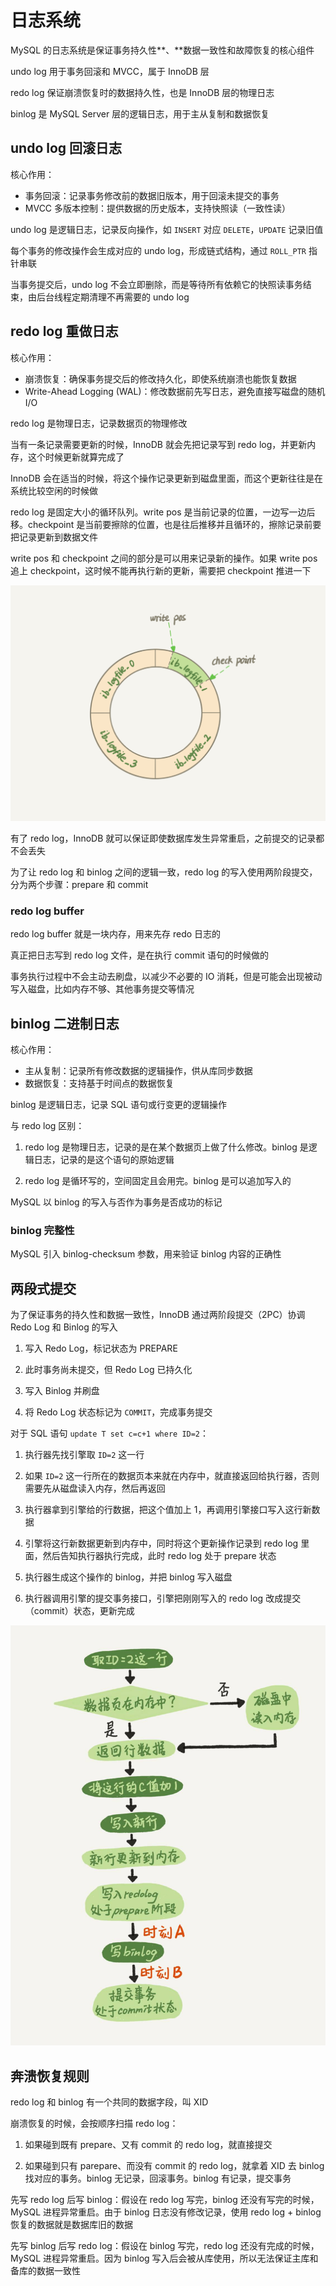 # 日志系统

MySQL 的日志系统是保证事务持久性**、**数据一致性和故障恢复的核心组件

undo log 用于事务回滚和 MVCC，属于 InnoDB 层

redo log 保证崩溃恢复时的数据持久性，也是 InnoDB 层的物理日志

binlog 是 MySQL Server 层的逻辑日志，用于主从复制和数据恢复

## undo log 回滚日志

核心作用：

- 事务回滚：记录事务修改前的数据旧版本，用于回滚未提交的事务
- MVCC 多版本控制：提供数据的历史版本，支持快照读（一致性读）

undo log 是逻辑日志，记录反向操作，如 `INSERT` 对应 `DELETE`，`UPDATE` 记录旧值

每个事务的修改操作会生成对应的 undo log，形成链式结构，通过 `ROLL_PTR` 指针串联

当事务提交后，undo log 不会立即删除，而是等待所有依赖它的快照读事务结束，由后台线程定期清理不再需要的 undo log

## redo log 重做日志

核心作用：

- 崩溃恢复：确保事务提交后的修改持久化，即使系统崩溃也能恢复数据
- Write-Ahead Logging (WAL)：修改数据前先写日志，避免直接写磁盘的随机 I/O

redo log 是物理日志，记录数据页的物理修改

当有一条记录需要更新的时候，InnoDB 就会先把记录写到 redo log，并更新内存，这个时候更新就算完成了

InnoDB 会在适当的时候，将这个操作记录更新到磁盘里面，而这个更新往往是在系统比较空闲的时候做

redo log 是固定大小的循环队列。write pos 是当前记录的位置，一边写一边后移。checkpoint 是当前要擦除的位置，也是往后推移并且循环的，擦除记录前要把记录更新到数据文件

write pos 和 checkpoint 之间的部分是可以用来记录新的操作。如果 write pos 追上 checkpoint，这时候不能再执行新的更新，需要把 checkpoint 推进一下

![01](日志系统.assets/01.png)

有了 redo log，InnoDB 就可以保证即使数据库发生异常重启，之前提交的记录都不会丢失

为了让 redo log 和 binlog 之间的逻辑一致，redo log 的写入使用两阶段提交，分为两个步骤：prepare 和 commit

### redo log buffer

redo log buffer 就是一块内存，用来先存 redo 日志的

真正把日志写到 redo log 文件，是在执行 commit 语句的时候做的

事务执行过程中不会主动去刷盘，以减少不必要的 IO 消耗，但是可能会出现被动写入磁盘，比如内存不够、其他事务提交等情况

## binlog 二进制日志

核心作用：

- 主从复制：记录所有修改数据的逻辑操作，供从库同步数据
- 数据恢复：支持基于时间点的数据恢复

binlog 是逻辑日志，记录 SQL 语句或行变更的逻辑操作

与 redo log 区别：

1. redo log 是物理日志，记录的是在某个数据页上做了什么修改。binlog 是逻辑日志，记录的是这个语句的原始逻辑

2. redo log 是循环写的，空间固定且会用完。binlog 是可以追加写入的

MySQL 以 binlog 的写入与否作为事务是否成功的标记

### binlog 完整性

MySQL 引入 binlog-checksum 参数，用来验证 binlog 内容的正确性

## 两段式提交

为了保证事务的持久性和数据一致性，InnoDB 通过两阶段提交（2PC）协调 Redo Log 和 Binlog 的写入

1. 写入 Redo Log，标记状态为 PREPARE
2. 此时事务尚未提交，但 Redo Log 已持久化

3. 写入 Binlog 并刷盘

4. 将 Redo Log 状态标记为 `COMMIT`，完成事务提交

对于 SQL 语句 `update T set c=c+1 where ID=2`：

1. 执行器先找引擎取 `ID=2` 这一行

2. 如果 `ID=2` 这一行所在的数据页本来就在内存中，就直接返回给执行器，否则需要先从磁盘读入内存，然后再返回

3. 执行器拿到引擎给的行数据，把这个值加上 1，再调用引擎接口写入这行新数据

4. 引擎将这行新数据更新到内存中，同时将这个更新操作记录到 redo log 里面，然后告知执行器执行完成，此时 redo log 处于 prepare 状态

5. 执行器生成这个操作的 binlog，并把 binlog 写入磁盘

6. 执行器调用引擎的提交事务接口，引擎把刚刚写入的 redo log 改成提交（commit）状态，更新完成

![02](日志系统.assets/02.jpg)

## 奔溃恢复规则

redo log 和 binlog 有一个共同的数据字段，叫 XID

崩溃恢复的时候，会按顺序扫描 redo log：

1. 如果碰到既有 prepare、又有 commit 的 redo log，就直接提交

2. 如果碰到只有 parepare、而没有 commit 的 redo log，就拿着 XID 去 binlog 找对应的事务。binlog 无记录，回滚事务。binlog 有记录，提交事务

先写 redo log 后写 binlog：假设在 redo log 写完，binlog 还没有写完的时候，MySQL 进程异常重启。由于 binlog 日志没有修改记录，使用 redo log + binlog 恢复的数据就是数据库旧的数据

先写 binlog 后写 redo log：假设在 binlog 写完，redo log 还没有完成的时候，MySQL 进程异常重启。因为 binlog 写入后会被从库使用，所以无法保证主库和备库的数据一致性

